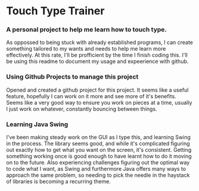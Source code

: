 # Touch Type Trainer

### A personal project to help me learn how to touch type.

As oppossed to being stuck with already established programs, I can create something tailored to my wants and needs to help me learn more effectively. At this rate, I'll be profficient by the time I finish coding this. I'll be using this readme to document my usage and expeerience with github.


### Using Github Projects to manage this project

Opened and created a github project for this project. It seems like a useful feature, hopefully I can work on it more and see more of it's benefits. Seems like a very good way to ensure you work on pieces at a time, usually I just work on whatever, constantly bouncing between things.


### Learning Java Swing

I've been making steady work on the GUI as I type this, and learning Swing in the process. The library seems good, and while it's complicated figuring out exactly how to get what you want on the screen, it's consistent. Getting something working once is good enough to have learnt how to do it moving on to the future. Also experiencing challenges figuring out the optimal way to code what I want, as Swing and furthermore Java offers many ways to approach the same problem, so needing to pick the needle in the haystack of libraries is becoming a recurring theme.

